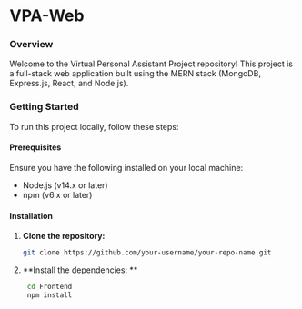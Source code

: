 # VPA-Web

### Overview
Welcome to the Virtual Personal Assistant Project repository! This project is a full-stack web application built using the MERN stack (MongoDB, Express.js, React, and Node.js).

### Getting Started
To run this project locally, follow these steps:

#### Prerequisites

Ensure you have the following installed on your local machine:
- Node.js (v14.x or later)
- npm (v6.x or later)

#### Installation
1. **Clone the repository:**

   ```bash
   git clone https://github.com/your-username/your-repo-name.git

2. **Install the dependencies: **
   ```bash
    cd Frontend
    npm install
